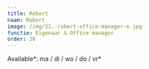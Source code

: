 ```yaml
---
title: Robert
naam: Robert
image: /img/21.-robert-office-manager-e.jpg
functie: Eigenaar & Office manager
order: 20
---
```


Available*: ma / di / wo / do / vr*
